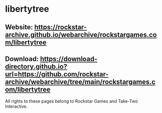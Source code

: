 # libertytree
## Website: https://rockstar-archive.github.io/webarchive/rockstargames.com/libertytree

## Download: https://download-directory.github.io?url=https://github.com/rockstar-archive/webarchive/tree/main/rockstargames.com/libertytree

All rights to these pages belong to Rockstar Games and Take-Two Interactive.

